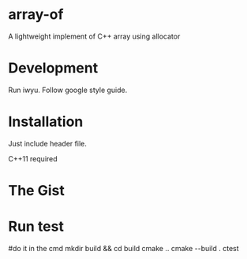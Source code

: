 # array-of
A lightweight implement of C++ array using allocator

# Development

Run iwyu.
Follow google style guide.

# Installation

Just include header file.

C++11 required

# The Gist


# Run test
#do it in the cmd 
mkdir build && cd build
cmake ..
cmake --build .
ctest

